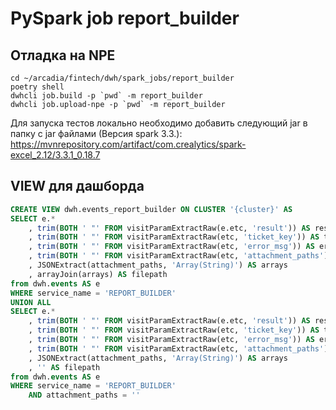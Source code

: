 # PySpark job report_builder

## Отладка на NPE

```shell
cd ~/arcadia/fintech/dwh/spark_jobs/report_builder
poetry shell
dwhcli job.build -p `pwd` -m report_builder
dwhcli job.upload-npe -p `pwd` -m report_builder
```

Для запуска тестов локально необходимо добавить следующий jar в папку c jar файлами (Версия spark 3.3.):
https://mvnrepository.com/artifact/com.crealytics/spark-excel_2.12/3.3.1_0.18.7

## VIEW для дашборда

```sql
CREATE VIEW dwh.events_report_builder ON CLUSTER '{cluster}' AS
SELECT e.*
	, trim(BOTH ' "' FROM visitParamExtractRaw(e.etc, 'result')) AS result
	, trim(BOTH ' "' FROM visitParamExtractRaw(etc, 'ticket_key')) AS ticket_key
	, trim(BOTH ' "' FROM visitParamExtractRaw(etc, 'error_msg')) AS error_msg
	, trim(BOTH ' "' FROM visitParamExtractRaw(etc, 'attachment_paths')) AS attachment_paths
	, JSONExtract(attachment_paths, 'Array(String)') AS arrays
	, arrayJoin(arrays) AS filepath
from dwh.events AS e
WHERE service_name = 'REPORT_BUILDER'
UNION ALL
SELECT e.*
	, trim(BOTH ' "' FROM visitParamExtractRaw(e.etc, 'result')) AS result
	, trim(BOTH ' "' FROM visitParamExtractRaw(etc, 'ticket_key')) AS ticket_key
	, trim(BOTH ' "' FROM visitParamExtractRaw(etc, 'error_msg')) AS error_msg
	, trim(BOTH ' "' FROM visitParamExtractRaw(etc, 'attachment_paths')) AS attachment_paths
	, JSONExtract(attachment_paths, 'Array(String)') AS arrays
	, '' AS filepath
from dwh.events AS e
WHERE service_name = 'REPORT_BUILDER'
	AND attachment_paths = ''
```
